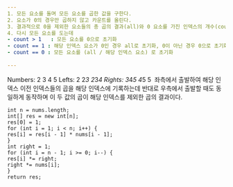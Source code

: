 ```yaml
---
1. 모든 요소를 돌며 모든 요소를 곱한 값을 구한다.
2. 요소가 0의 경우만 곱하지 않고 카운트를 올린다.
3. 결과적으로 0을 제외한 요소들의 총 곱의 결과(all)와 0 요소를 가진 인덱스의 개수(count)가 나온다.
4. 다시 모든 요소를 도는데
- count > 1   : 모든 요소를 0으로 초기화
- count == 1 : 해당 인덱스 요소가 0인 경우 all로 초기화, 0이 아닌 경우 0으로 초기화
- count == 0 : 모든 요소를 (all / 해당 인덱스 요소) 로 초기화
​
---
```

Numbers:     2    3    4     5
Lefts:            2  2*3 2*3*4
Rights:  3*4*5  4*5    5
​
좌측에서 출발하여 해당 인덱스 이전 인덱스들의 곱을 해당 인덱스에 기록하는데
반대로 우측에서 출발할 때도 동일하게 동작하며 이 두 값의 곱이 해당 인덱스를 제외한 곱의 결과이다.
​
```
int n = nums.length;
int[] res = new int[n];
res[0] = 1;
for (int i = 1; i < n; i++) {
res[i] = res[i - 1] * nums[i - 1];
}
int right = 1;
for (int i = n - 1; i >= 0; i--) {
res[i] *= right;
right *= nums[i];
}
return res;
```